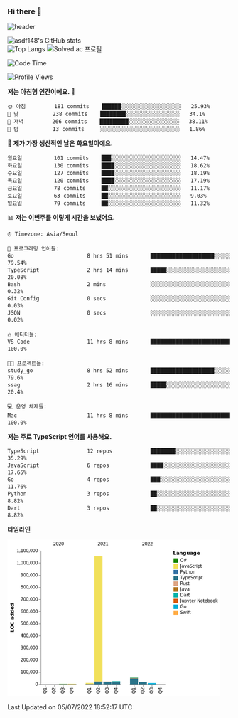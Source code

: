 ### Hi there 👋

![header](https://capsule-render.vercel.app/api?type=shark&color=gradient&height=300&section=header&text=asdf148&fontSize=90)

![asdf148's GitHub stats](https://github-readme-stats.vercel.app/api?username=asdf148&show_icons=true&theme=midnight-purple)<br>
![Top Langs](https://github-readme-stats.vercel.app/api/top-langs/?username=asdf148&layout=compact&theme=midnight-purple&langs_count=10)
![Solved.ac 프로필](http://mazassumnida.wtf/api/v2/generate_badge?boj=eldldk)

<!--
**asdf148/asdf148** is a ✨ _special_ ✨ repository because its `README.md` (this file) appears on your GitHub profile.

Here are some ideas to get you started:

- 🔭 I’m currently working on ...
- 🌱 I’m currently learning ...
- 👯 I’m looking to collaborate on ...
- 🤔 I’m looking for help with ...
- 💬 Ask me about ...
- 📫 How to reach me: ...
- 😄 Pronouns: ...
- ⚡ Fun fact: ...
-->

<!--START_SECTION:waka-->
![Code Time](http://img.shields.io/badge/Code%20Time-60%20hrs%2051%20mins-blue)

![Profile Views](http://img.shields.io/badge/Profile%20Views-4-blue)

**저는 아침형 인간이에요. 🐤** 

```text
🌞 아침         181 commits    ██████░░░░░░░░░░░░░░░░░░░   25.93% 
🌆 낮　         238 commits    ████████░░░░░░░░░░░░░░░░░   34.1% 
🌃 저녁         266 commits    █████████░░░░░░░░░░░░░░░░   38.11% 
🌙 밤　         13 commits     ░░░░░░░░░░░░░░░░░░░░░░░░░   1.86%

```
📅 **제가 가장 생산적인 날은 화요일이에요.** 

```text
월요일          101 commits    ███░░░░░░░░░░░░░░░░░░░░░░   14.47% 
화요일          130 commits    ████░░░░░░░░░░░░░░░░░░░░░   18.62% 
수요일          127 commits    ████░░░░░░░░░░░░░░░░░░░░░   18.19% 
목요일          120 commits    ████░░░░░░░░░░░░░░░░░░░░░   17.19% 
금요일          78 commits     ██░░░░░░░░░░░░░░░░░░░░░░░   11.17% 
토요일          63 commits     ██░░░░░░░░░░░░░░░░░░░░░░░   9.03% 
일요일          79 commits     ██░░░░░░░░░░░░░░░░░░░░░░░   11.32%

```


📊 **저는 이번주를 이렇게 시간을 보냈어요.** 

```text
⌚︎ Timezone: Asia/Seoul

💬 프로그래밍 언어들: 
Go                       8 hrs 51 mins       ████████████████████░░░░░   79.54% 
TypeScript               2 hrs 14 mins       █████░░░░░░░░░░░░░░░░░░░░   20.08% 
Bash                     2 mins              ░░░░░░░░░░░░░░░░░░░░░░░░░   0.32% 
Git Config               0 secs              ░░░░░░░░░░░░░░░░░░░░░░░░░   0.03% 
JSON                     0 secs              ░░░░░░░░░░░░░░░░░░░░░░░░░   0.02%

🔥 에디터들: 
VS Code                  11 hrs 8 mins       █████████████████████████   100.0%

🐱‍💻 프로젝트들: 
study_go                 8 hrs 52 mins       ████████████████████░░░░░   79.6% 
ssag                     2 hrs 16 mins       █████░░░░░░░░░░░░░░░░░░░░   20.4%

💻 운영 체제들: 
Mac                      11 hrs 8 mins       █████████████████████████   100.0%

```

**저는 주로 TypeScript 언어를 사용해요.** 

```text
TypeScript               12 repos            ████████░░░░░░░░░░░░░░░░░   35.29% 
JavaScript               6 repos             ████░░░░░░░░░░░░░░░░░░░░░   17.65% 
Go                       4 repos             ███░░░░░░░░░░░░░░░░░░░░░░   11.76% 
Python                   3 repos             ██░░░░░░░░░░░░░░░░░░░░░░░   8.82% 
Dart                     3 repos             ██░░░░░░░░░░░░░░░░░░░░░░░   8.82%

```


**타임라인**

![Chart not found](https://raw.githubusercontent.com/asdf148/asdf148/main/charts/bar_graph.png) 


 Last Updated on 05/07/2022 18:52:17 UTC
<!--END_SECTION:waka-->

